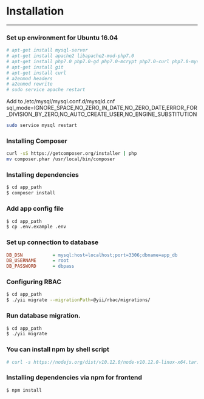 # Installation
---

### Set up environment for Ubuntu 16.04
```bash
# apt-get install mysql-server
# apt-get install apache2 libapache2-mod-php7.0
# apt-get install php7.0 php7.0-gd php7.0-mcrypt php7.0-curl php7.0-mysql php7.0-mbstring php7.0-xml php7.0-zip php7.0-sybase
# apt-get install git
# apt-get install curl
# a2enmod headers
# a2enmod rewrite
# sudo service apache restart
```

Add to /etc/mysql/mysql.conf.d/mysqld.cnf
sql_mode=IGNORE_SPACE,NO_ZERO_IN_DATE,NO_ZERO_DATE,ERROR_FOR_DIVISION_BY_ZERO,NO_AUTO_CREATE_USER,NO_ENGINE_SUBSTITUTION
```bash
sudo service mysql restart
```

### Installing Composer
```bash
curl -sS https://getcomposer.org/installer | php
mv composer.phar /usr/local/bin/composer
```

### Installing dependencies
```bash
$ cd app_path
$ composer install
```

### Add app config file
```bash
$ cd app_path
$ cp .env.example .env
```

### Set up connection to database
```ini
DB_DSN           = mysql:host=localhost;port=3306;dbname=app_db
DB_USERNAME      = root
DB_PASSWORD      = dbpass
```

### Configuring RBAC
```bash
$ cd app_path
$ ./yii migrate --migrationPath=@yii/rbac/migrations/
```
### Run database migration.
```bash
$ cd app_path
$ ./yii migrate
```

### You can install npm by shell script
```bash
# curl -s https://nodejs.org/dist/v10.12.0/node-v10.12.0-linux-x64.tar.gz | sudo tar -zx --strip-components=1
```

### Installing dependencies via npm for frontend
```bash
$ npm install
```


